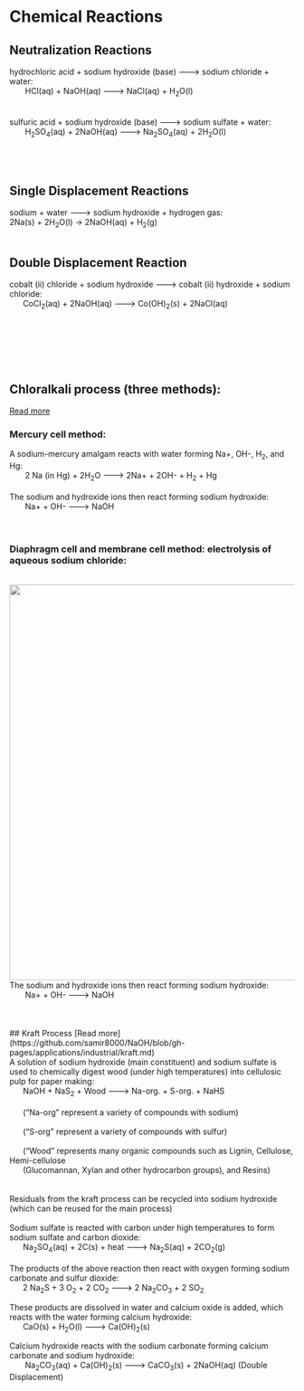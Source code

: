 # Chemical Reactions

## Neutralization Reactions
hydrochloric acid + sodium hydroxide (base) ---> sodium chloride + water:<br>
&nbsp;&nbsp;&nbsp;&nbsp;&nbsp;&nbsp; HCl(aq) + NaOH(aq) ---> NaCl(aq) + H<sub>2</sub>O(l)<br>
<br>
<br>
sulfuric acid + sodium hydroxide (base) ---> sodium sulfate + water:<br>
&nbsp;&nbsp;&nbsp;&nbsp;&nbsp;&nbsp; H<sub>2</sub>SO<sub>4</sub>(aq) + 2NaOH(aq) ---> Na<sub>2</sub>SO<sub>4</sub>(aq) + 2H<sub>2</sub>O(l)<br><br>
<br><br>
## Single Displacement Reactions
sodium + water ---> sodium hydroxide + hydrogen gas:<br>
2Na(s) + 2H<sub>2</sub>O(l) → 2NaOH(aq) + H<sub>2</sub>(g)
<br><br>
## Double Displacement Reaction
cobalt (ii) chloride + sodium hydroxide ---> cobalt (ii) hydroxide + sodium chloride:<br>
&nbsp;&nbsp;&nbsp;&nbsp;&nbsp;&nbsp;CoCl<sub>2</sub>(aq) + 2NaOH(aq) ---> Co(OH)<sub>2</sub>(s) + 2NaCl(aq)<br>
<br><br>
##
<br><br>
## Chloralkali process (three methods):<br>
[Read more](https://github.com/samir8000/NaOH/blob/gh-pages/applications/industrial/chloralkali.md)
### Mercury cell method: 
A sodium-mercury amalgam reacts with water forming Na+, OH-, H<sub>2</sub>, and Hg:<br>
&nbsp;&nbsp;&nbsp;&nbsp;&nbsp;&nbsp; 2 Na (in Hg) + 2H<sub>2</sub>O ---> 2Na+ + 2OH- + H<sub>2</sub> + Hg<br>
<br>The sodium and hydroxide ions then react forming sodium hydroxide:<br>
&nbsp;&nbsp;&nbsp;&nbsp;&nbsp;&nbsp; Na+ + OH- ---> NaOH<br><br>
<br>
### Diaphragm cell and membrane cell method: electrolysis of aqueous sodium chloride:
<br>
<img src="https://samir8000.github.io/NaOH/images/electrolysis.png" width="700"/>
<br>The sodium and hydroxide ions then react forming sodium hydroxide:<br>
&nbsp;&nbsp;&nbsp;&nbsp;&nbsp;&nbsp; Na+ + OH- ---> NaOH<br><br>
<br>
<br>
## Kraft Process
[Read more](https://github.com/samir8000/NaOH/blob/gh-pages/applications/industrial/kraft.md)<br>
A solution of sodium hydroxide (main constituent) and sodium sulfate is used to chemically digest wood (under high temperatures) into cellulosic pulp for paper making:<br>
&nbsp;&nbsp;&nbsp;&nbsp;&nbsp;&nbsp;NaOH + NaS<sub>2</sub> + Wood ---> Na-org. + S-org. + NaHS
<br><br>
&nbsp;&nbsp;&nbsp;&nbsp;&nbsp;&nbsp;(“Na-org” represent a variety of compounds with sodium)
<br><br>
&nbsp;&nbsp;&nbsp;&nbsp;&nbsp;&nbsp;(“S-org” represent a variety of compounds with sulfur)
<br><br>
&nbsp;&nbsp;&nbsp;&nbsp;&nbsp;&nbsp;(“Wood” represents many organic compounds such as Lignin, Cellulose, Hemi-cellulose<br> 
&nbsp;&nbsp;&nbsp;&nbsp;&nbsp;&nbsp;(Glucomannan, Xylan and other hydrocarbon groups), and Resins)
<br><br><br>
Residuals from the kraft process can be recycled into sodium hydroxide (which can be reused for the main process)<br>
<br>
Sodium sulfate is reacted with carbon under high temperatures to form sodium sulfate and carbon dioxide:<br>
&nbsp;&nbsp;&nbsp;&nbsp;&nbsp;&nbsp;Na<sub>2</sub>SO<sub>4</sub>(aq) + 2C(s) + heat ---> Na<sub>2</sub>S(aq) + 2CO<sub>2</sub>(g)<br>
<br>	
The products of the above reaction then react with oxygen forming sodium carbonate and sulfur 
dioxide:<br>
&nbsp;&nbsp;&nbsp;&nbsp;&nbsp;&nbsp;2 Na<sub>2</sub>S + 3 O<sub>2</sub> + 2 CO<sub>2</sub> ---> 2 Na<sub>2</sub>CO<sub>3</sub> + 2 SO<sub>2</sub><br>
	
These products are dissolved in water and calcium oxide is added, which reacts with the water 
forming calcium hydroxide:<br>
&nbsp;&nbsp;&nbsp;&nbsp;&nbsp;&nbsp;CaO(s) + H<sub>2</sub>O(l) ---> Ca(OH)<sub>2</sub>(s)<br>

Calcium hydroxide reacts with the sodium carbonate forming calcium carbonate and sodium 
hydroxide:<br>
&nbsp;&nbsp;&nbsp;&nbsp;&nbsp;&nbsp; Na<sub>2</sub>CO<sub>3</sub>(aq) + Ca(OH)<sub>2</sub>(s) ---> CaCO<sub>3</sub>(s) + 2NaOH(aq) (Double Displacement)



